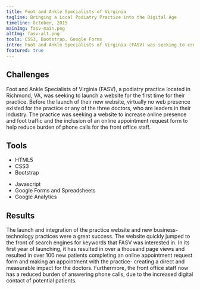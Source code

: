 ```yaml
---
title: Foot and Ankle Specialists of Virginia
tagline: Bringing a Local Podiatry Practice into the Digital Age
timeline: October, 2015
mainImg: fasv-main.png
altImg: fasv-alt.png
tools: CSS3, Bootstrap, Google Forms
intro: Foot and Ankle Specialists of Virginia (FASV) was seeking to create a website and web presence for the first time. They wanted their website to be mobile-friendly and to grow the presence of their business online. Explore how the website I created for FASV exceeded their expectations, generated new patients, and reduced burden of office staff.
featured: true
---
```


<div class="mar-bottom">
<h2 class="article-title">Challenges</h2>
Foot and Ankle Specialists of Virginia (FASV), a podiatry practice located in Richmond, VA, was seeking to launch a website for the first time for their practice. Before the launch of their new website, virtually no web presence existed for the practice or any of the three doctors, who are leaders in their industry. The practice was seeking a website to increase online presence and foot traffic and the inclusion of an online appointment request form to help reduce burden of phone calls for the front office staff.
</div>
<div id="tools" class="mar-bottom">
<h2>Tools</h2>
<ul>
    <li>HTML5</li>
    <li>CSS3</li>
    <li>Bootstrap</li>
</ul>
<ul>
    <li>Javascript</li>
    <li>Google Forms and Spreadsheets</li>
    <li>Google Analytics</li>
</ul>
</div>
<div class="mar-bottom">
<h2>Results</h2>
The launch and integration of the practice website and new business-technology practices were a great success. The website quickly jumped to the front of search engines for keywords that FASV was interested in. In its first year of launching, it has resulted in over a thousand page views and resulted in over 100 new patients completing an online appointment request form and making an appointment with the practice- creating a direct and measurable impact for the doctors. Furthermore, the front office staff now has a reduced burden of answering phone calls, due to the increased digital contact of potential patients.
</div>